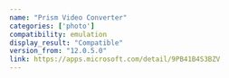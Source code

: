 ```yaml
---
name: "Prism Video Converter"
categories: ['photo']
compatibility: emulation
display_result: "Compatible"
version_from: "12.0.5.0"
link: https://apps.microsoft.com/detail/9PB41B4S3BZV
---
```

